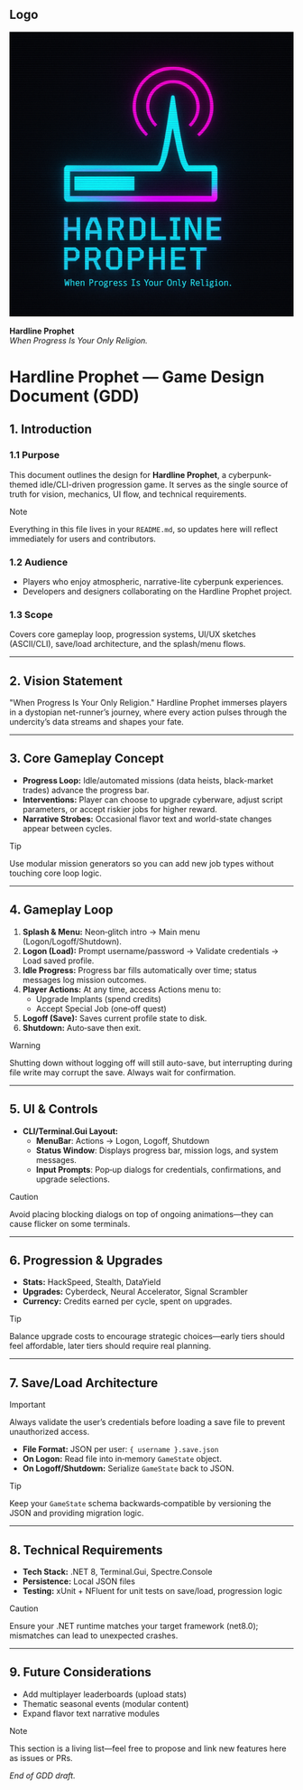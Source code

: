 ## Logo

![Data‑Stream Beacon Logo](images/project1.png)

**Hardline Prophet**  
*When Progress Is Your Only Religion.*

# Hardline Prophet — Game Design Document (GDD)

## 1. Introduction

### 1.1 Purpose
This document outlines the design for **Hardline Prophet**, a cyberpunk-themed idle/CLI-driven progression game. It serves as the single source of truth for vision, mechanics, UI flow, and technical requirements.

> [!NOTE]
> Everything in this file lives in your `README.md`, so updates here will reflect immediately for users and contributors.

### 1.2 Audience
- Players who enjoy atmospheric, narrative-lite cyberpunk experiences.  
- Developers and designers collaborating on the Hardline Prophet project.

### 1.3 Scope
Covers core gameplay loop, progression systems, UI/UX sketches (ASCII/CLI), save/load architecture, and the splash/menu flows.

---

## 2. Vision Statement
"When Progress Is Your Only Religion." Hardline Prophet immerses players in a dystopian net-runner’s journey, where every action pulses through the undercity’s data streams and shapes your fate.

---

## 3. Core Gameplay Concept

- **Progress Loop:** Idle/automated missions (data heists, black-market trades) advance the progress bar.  
- **Interventions:** Player can choose to upgrade cyberware, adjust script parameters, or accept riskier jobs for higher reward.  
- **Narrative Strobes:** Occasional flavor text and world-state changes appear between cycles.

> [!TIP]
> Use modular mission generators so you can add new job types without touching core loop logic.

---

## 4. Gameplay Loop

1. **Splash & Menu:** Neon‑glitch intro → Main menu (Logon/Logoff/Shutdown).  
2. **Logon (Load):** Prompt username/password → Validate credentials → Load saved profile.  
3. **Idle Progress:** Progress bar fills automatically over time; status messages log mission outcomes.  
4. **Player Actions:** At any time, access Actions menu to:  
   - Upgrade Implants (spend credits)  
   - Accept Special Job (one‑off quest)  
5. **Logoff (Save):** Saves current profile state to disk.  
6. **Shutdown:** Auto‑save then exit.

> [!WARNING]
> Shutting down without logging off will still auto-save, but interrupting during file write may corrupt the save. Always wait for confirmation.

---

## 5. UI & Controls

- **CLI/Terminal.Gui Layout:**  
  - **MenuBar**: Actions → Logon, Logoff, Shutdown  
  - **Status Window**: Displays progress bar, mission logs, and system messages.  
  - **Input Prompts**: Pop‑up dialogs for credentials, confirmations, and upgrade selections.

> [!CAUTION]
> Avoid placing blocking dialogs on top of ongoing animations—they can cause flicker on some terminals.

---

## 6. Progression & Upgrades

- **Stats:** HackSpeed, Stealth, DataYield  
- **Upgrades:** Cyberdeck, Neural Accelerator, Signal Scrambler  
- **Currency:** Credits earned per cycle, spent on upgrades.

> [!TIP]
> Balance upgrade costs to encourage strategic choices—early tiers should feel affordable, later tiers should require real planning.

---

## 7. Save/Load Architecture

> [!IMPORTANT]
> Always validate the user’s credentials before loading a save file to prevent unauthorized access.

- **File Format:** JSON per user: `{ username }.save.json`  
- **On Logon:** Read file into in‑memory `GameState` object.  
- **On Logoff/Shutdown:** Serialize `GameState` back to JSON.

> [!TIP]
> Keep your `GameState` schema backwards‑compatible by versioning the JSON and providing migration logic.

---

## 8. Technical Requirements

- **Tech Stack:** .NET 8, Terminal.Gui, Spectre.Console  
- **Persistence:** Local JSON files  
- **Testing:** xUnit + NFluent for unit tests on save/load, progression logic

> [!CAUTION]
> Ensure your .NET runtime matches your target framework (net8.0); mismatches can lead to unexpected crashes.

---

## 9. Future Considerations

- Add multiplayer leaderboards (upload stats)  
- Thematic seasonal events (modular content)  
- Expand flavor text narrative modules

> [!NOTE]
> This section is a living list—feel free to propose and link new features here as issues or PRs.

*End of GDD draft.*  
